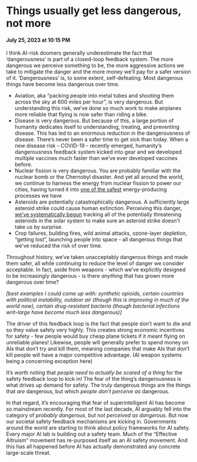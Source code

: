 # Things usually get less dangerous, not more
#### July 25, 2023 at 10:15 PM 

I think AI-risk doomers generally underestimate the fact that ‘dangerousness’ is part of a closed-loop feedback system. The more dangerous we perceive something to be, the more aggressive actions we take to mitigate the danger and the more money we’ll pay for a safer version of it. ‘Dangerousness’ is, to some extent, self-defeating. Most dangerous things have become less dangerous over time.

- Aviation, aka “packing people into metal tubes and shooting them across the sky at 600 miles per hour”, is very dangerous. But understanding this risk, we’ve done so much work to make airplanes more reliable that flying is now safer than riding a bike.
- Disease is very dangerous. But because of this, a large portion of humanity dedicates itself to understanding, treating, and preventing disease. This has led to an enormous reduction in the dangerousness of disease. There’s never been a safer time to get sick than today. When a new disease risk - COVID-19 - recently emerged, humanity’s dangerousness feedback system kicked into gear and we developed multiple vaccines much faster than we’ve ever developed vaccines before.
- Nuclear fission is very dangerous. You are probably familiar with the nuclear bomb or the Chernobyl disaster. And yet all around the world, we continue to harness the energy from nuclear fission to power our cities, having turned it into [one of the safest](https://ourworldindata.org/nuclear-energy#nuclear-and-renewables-are-far-far-safer-than-fossil-fuels) energy-producing processes we have
- Asteroids are potentially catastrophically dangerous. A sufficiently large asteroid strike could cause human extinction. Perceiving this danger, [we’ve systematically begun](https://worksinprogress.co/issue/asteroid-spotting) tracking all of the potentially threatening asteroids in the solar system to make sure an asteroid strike doesn't take us by surprise.
- Crop failures, building fires, wild animal attacks, ozone-layer depletion, “getting lost”, launching people into space - all dangerous things that we’ve reduced the risk of over time.

Throughout history, we’ve taken unacceptably dangerous things and made them safer, all while continuing to reduce the level of danger we consider acceptable. In fact, aside from weapons - which we’ve explicitly designed to be increasingly dangerous - is there *anything* that has grown more dangerous over time? 

*[best examples I could come up with: synthetic opioids, certain countries with political instability, outdoor air (though this is improving in much of the world now), certain drug-resistant bacteria (though bacterial infections writ-large have become much less dangerous)]*

The driver of this feedback loop is the fact that people don’t want to die and so they value safety very highly. This creates strong economic incentives for safety - few people would buy cheap plane tickets if it meant flying on unreliable planes! Likewise, people will generally prefer to spend money on AIs that don’t try and kill them, meaning companies that make AIs that don’t kill people will have a major competitive advantage. (AI weapon systems being a concerning exception here)

It’s worth noting that *people need to actually be scared of a thing* for the safety feedback loop to kick in! The fear of the thing’s dangerousness is what drives up demand for safety. The truly dangerous things are the things that *are* dangerous, but which *people don’t perceive as* dangerous. 

In that regard, it’s encouraging that fear of superintelligent AI has become so mainstream recently. For most of the last decade, AI arguably fell into the category of *probably dangerous, but not perceived as dangerous*. But now our societal safety feedback mechanisms are kicking in. Governments around the world are starting to think about policy frameworks for AI safety. Every major AI lab is building out a safety team. Much of the “Effective Altruism” movement has re-purposed itself as an AI safety movement. And this has all happened before AI has actually demonstrated any concrete large-scale threat.

